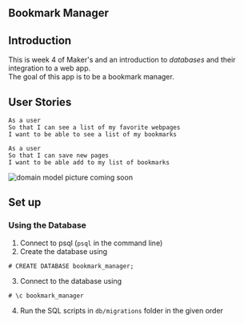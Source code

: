 Bookmark Manager
-------------

Introduction
--------------
This is week 4 of Maker's and an introduction to *databases* and their integration to a web app.  
The goal of this app is to be a bookmark manager.

User Stories
----
```
As a user
So that I can see a list of my favorite webpages
I want to be able to see a list of my bookmarks

As a user
So that I can save new pages
I want to be able add to my list of bookmarks

```

![domain model picture coming soon]( )


## Set up

### Using the Database

1. Connect to psql (`psql` in the command line)
2. Create the database using
```
# CREATE DATABASE bookmark_manager;
```
3. Connect to the database using
```
# \c bookmark_manager
```
4. Run the SQL scripts in `db/migrations` folder in the given order
